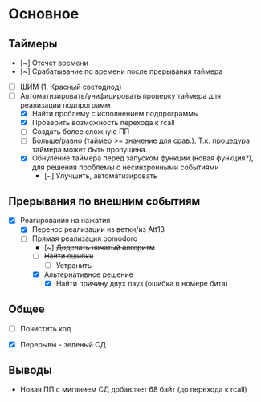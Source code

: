 # Основное
## Таймеры
- [~] Отсчет времени  
- [~] Срабатывание по времени после прерывания таймера  
- [ ] ШИМ (1. Красный светодиод)
- [ ] Автоматизировать/унифицировать проверку таймера для реализации подпрограмм   
    - [x] Найти проблему с исполнением подпрограммы
    - [x] Проверить возможность перехода к rcall
    - [ ] Создать более сложную ПП
    - [ ] Больше/равно (таймер >= значение для срав.). Т.к. процедура таймера может быть пропущена.
    - [x] Обнуление таймера перед запуском функции (новая функция?), для решения проблемы с несинхронными событиями
        - [~] Улучшить, автоматизировать

## Прерывания по внешним событиям
- [x] Реагирование на нажатия
    - [x] Перенос реализации из ветки/из Att13
    - [ ] Прямая реализация pomodoro
        - [~] ~~Доделать начатый алгоритм~~
        - [ ] ~~Найти ошибки~~
            - [ ] ~~Устранить~~
        - [X] Альтернативное решение
            - [x] Найти причину двух пауз (ошибка в номере бита)

## Общее
- [ ] Почистить код
- [x] Перерывы - зеленый СД


## Выводы
- Новая ПП с миганием СД добавляет 68 байт (до перехода к rcall)